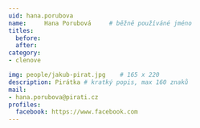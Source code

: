 ```yaml
---
uid: hana.porubova
name:     Hana Porubová  	# běžně používáné jméno
titles:
  before: 
  after:
category:
- clenove

img: people/jakub-pirat.jpg    # 165 x 220
description: Pirátka # kratký popis, max 160 znaků
mail:
- hana.porubova@pirati.cz
profiles:
  facebook: https://www.facebook.com
---
```

